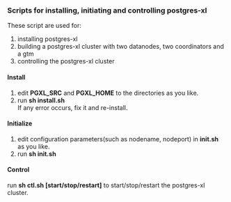### Scripts for installing, initiating and controlling postgres-xl

These script are used for:
1. installing postgres-xl  
2. building a postgres-xl cluster with two datanodes, two coordinators and a gtm  
3. controlling the postgres-xl cluster  

#### Install
1. edit **PGXL\_SRC** and **PGXL\_HOME** to the directories as you like.  
2. run **sh install.sh**  
If any error occurs, fix it and re-install.

#### Initialize
1. edit configuration parameters(such as nodename, nodeport) in **init.sh** as you like.  
2. run **sh init.sh**  

#### Control
run **sh ctl.sh [start/stop/restart]** to start/stop/restart the postgres-xl cluster.
